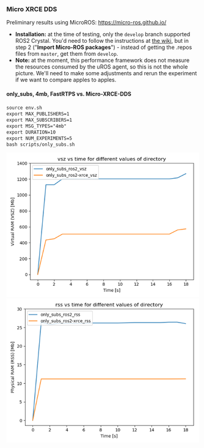 ### Micro XRCE DDS

Preliminary results using MicroROS: https://micro-ros.github.io/

* **Installation:** at the time of testing, only the `develop` branch supported ROS2 Crystal. You'd need to follow the instructions at [the wiki](https://github.com/micro-ROS/micro-ROS-doc/blob/develop/Installation/Linux_WSBuild%26Install.md), but in step 2 ("**Import Micro-ROS packages**") - instead of getting the .repos files from `master`, get them from `develop`.
* **Note:** at the moment, this performance framework does not measure the resources consumed by the uROS agent, so this is not the whole picture. We'll need to make some adjustments and rerun the experiment if we want to compare apples to apples.
#### only_subs, 4mb, FastRTPS vs. Micro-XRCE-DDS
```
source env.sh
export MAX_PUBLISHERS=1
export MAX_SUBSCRIBERS=1
export MSG_TYPES="4mb"
export DURATION=10
export NUM_EXPERIMENTS=5
bash scripts/only_subs.sh
```

![Plot](4m_subs_vsz.png)
![Plot](4m_subs_rss.png)
